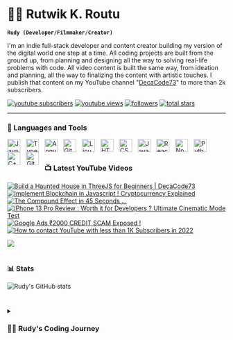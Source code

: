 # 🏄‍♂️ Rutwik K. Routu

**`Rudy (Developer/Filmmaker/Creator)`**

I'm an indie full-stack developer and content creator building my version of the digital world one step at a time. All coding projects are built from the ground up, from planning and designing all the way to solving real-life problems with code. All video content is built the same way, from ideation and planning, all the way to finalizing the content with artistic touches. I publish that content on my YouTube channel "[DecaCode73][youtube]" to more than 2k subscribers.

   <p align="left">
      <a href="https://www.youtube.com/c/decacode73?sub_confirmation=1">
         <img alt="youtube subscribers" title="Subscribe to my YouTube channel" src="https://custom-icon-badges.demolab.com/youtube/channel/subscribers/UCl-R2197YBKvWyr_DQMXDsw?color=%23E05D44&label=SUBSCRIBE&logo=video&logoColor=white&style=for-the-badge&labelColor=CE4630"/></a> 
      <a href="https://www.youtube.com/c/rutwikroutu">
         <img alt="youtube views" title="YouTube views" src="https://custom-icon-badges.demolab.com/youtube/channel/views/UCl-R2197YBKvWyr_DQMXDsw?color=%23E1AD0E&logo=eye&logoColor=white&style=for-the-badge&labelColor=C79600"/></a> 
      <a href="https://github.com/rutwikroutu?tab=followers">
         <img alt="followers" title="Follow me on Github" src="https://custom-icon-badges.demolab.com/github/followers/rutwikroutu?color=236ad3&labelColor=1155ba&style=for-the-badge&logo=person-add&label=Follow&logoColor=white"/></a>
      <a href="https://github.com/rutwikroutu?tab=repositories&sort=stargazers">
         <img alt="total stars" title="Total stars on GitHub" src="https://custom-icon-badges.demolab.com/github/stars/rutwikroutu?color=55960c&style=for-the-badge&labelColor=488207&logo=star"/></a>
   </p>

---

### 🧰 Languages and Tools

<img align="left" alt="Java" width="30px" style="padding-right:10px;" src="https://cdn.jsdelivr.net/gh/devicons/devicon/icons/java/java-original.svg"/>
<img align="left" alt="TypeScript" width="30px" style="padding-right:10px;" src="https://cdn.jsdelivr.net/gh/devicons/devicon/icons/typescript/typescript-plain.svg" />
<img align="left" alt="Angular" width="30px" style="padding-right:10px;" src="https://cdn.jsdelivr.net/gh/devicons/devicon/icons/angularjs/angularjs-plain.svg" />
<img align="left" alt="Git" width="30px" style="padding-right:10px;" src="https://cdn.jsdelivr.net/gh/devicons/devicon/icons/git/git-original.svg" />
<img align="left" alt="Linux" width="30px" style="padding-right:10px;" src="https://cdn.jsdelivr.net/gh/devicons/devicon/icons/linux/linux-original.svg" />
<img align="left" alt="HTML" width="30px" style="padding-right:10px;" src="https://cdn.jsdelivr.net/gh/devicons/devicon/icons/html5/html5-plain.svg" />
<img align="left" alt="CSS" width="30px" style="padding-right:10px;" src="https://cdn.jsdelivr.net/gh/devicons/devicon/icons/css3/css3-plain.svg" />
<img align="left" alt="JavaScript" width="30px" style="padding-right:10px;" src="https://cdn.jsdelivr.net/gh/devicons/devicon/icons/javascript/javascript-plain.svg" />
<img align="left" alt="React" width="30px" style="padding-right:10px;" src="https://cdn.jsdelivr.net/gh/devicons/devicon/icons/react/react-original.svg" />
<img align="left" alt="NodeJS" width="30px" style="padding-right:10px;" src="https://cdn.jsdelivr.net/gh/devicons/devicon/icons/nodejs/nodejs-original.svg" />
<img align="left" alt="Python" width="30px" style="padding-right:10px;" src="https://cdn.jsdelivr.net/gh/devicons/devicon/icons/python/python-plain.svg" />
<img align="left" alt="C++" width="30px" style="padding-right:10px;" src="https://cdn.jsdelivr.net/gh/devicons/devicon/icons/cplusplus/cplusplus-line.svg" />
<img align="left" alt="GitHub" width="30px" style="padding-right:10px;" src="https://cdn.jsdelivr.net/gh/devicons/devicon/icons/github/github-original.svg" />
<br />

#

### 📺 Latest YouTube Videos

<!-- BEGIN YOUTUBE-CARDS -->
[![Build a Haunted House in ThreeJS for Beginners | DecaCode73](https://ytcards.demolab.com/?id=KIU2XgZxEhM&title=Build+a+Haunted+House+in+ThreeJS+for+Beginners+%7C+DecaCode73&lang=en&timestamp=1661179519&background_color=%230d1117&title_color=%23ffffff&stats_color=%23dedede&max_title_lines=1&width=250&border_radius=5&duration=1804 "Build a Haunted House in ThreeJS for Beginners | DecaCode73")](https://www.youtube.com/watch?v=KIU2XgZxEhM)
[![Implement Blockchain in Javascript ! Cryptocurrency Explained](https://ytcards.demolab.com/?id=m3gniLIowqI&title=Implement+Blockchain+in+Javascript+%21+Cryptocurrency+Explained&lang=en&timestamp=1652359026&background_color=%230d1117&title_color=%23ffffff&stats_color=%23dedede&max_title_lines=1&width=250&border_radius=5&duration=1026 "Implement Blockchain in Javascript ! Cryptocurrency Explained")](https://www.youtube.com/watch?v=m3gniLIowqI)
[![The Compound Effect in 45 Seconds ...](https://ytcards.demolab.com/?id=BVUSP7_p_2M&title=The+Compound+Effect+in+45+Seconds+...&lang=en&timestamp=1643127186&background_color=%230d1117&title_color=%23ffffff&stats_color=%23dedede&max_title_lines=1&width=250&border_radius=5&duration=45 "The Compound Effect in 45 Seconds ...")](https://www.youtube.com/watch?v=BVUSP7_p_2M)
[![iPhone 13 Pro Review : Worth it for Developers ? Ultimate Cinematic Mode Test](https://ytcards.demolab.com/?id=7SsC8Cwl07E&title=iPhone+13+Pro+Review+%3A+Worth+it+for+Developers+%3F+Ultimate+Cinematic+Mode+Test&lang=en&timestamp=1642785820&background_color=%230d1117&title_color=%23ffffff&stats_color=%23dedede&max_title_lines=1&width=250&border_radius=5&duration=280 "iPhone 13 Pro Review : Worth it for Developers ? Ultimate Cinematic Mode Test")](https://www.youtube.com/watch?v=7SsC8Cwl07E)
[![Google Ads ₹2000 CREDIT SCAM Exposed !](https://ytcards.demolab.com/?id=LsemzgNe7No&title=Google+Ads+%E2%82%B92000+CREDIT+SCAM+Exposed+%21&lang=en&timestamp=1633533711&background_color=%230d1117&title_color=%23ffffff&stats_color=%23dedede&max_title_lines=1&width=250&border_radius=5&duration=171 "Google Ads ₹2000 CREDIT SCAM Exposed !")](https://www.youtube.com/watch?v=LsemzgNe7No)
[![How to contact YouTube with less than 1K Subscribers in 2022](https://ytcards.demolab.com/?id=gqFpvEJ_AIg&title=How+to+contact+YouTube+with+less+than+1K+Subscribers+in+2022&lang=en&timestamp=1633147334&background_color=%230d1117&title_color=%23ffffff&stats_color=%23dedede&max_title_lines=1&width=250&border_radius=5&duration=399 "How to contact YouTube with less than 1K Subscribers in 2022")](https://www.youtube.com/watch?v=gqFpvEJ_AIg)
<!-- END YOUTUBE-CARDS -->

[<img src="https://custom-icon-badges.demolab.com/badge/-Subscribe%20For%20More-red?style=for-the-badge&logo=video&logoColor=white"/>](https://www.youtube.com/c/decacode73?sub_confirmation=1)

#

### 📊 Stats

![Rudy's GitHub stats](https://github-readme-stats.vercel.app/api?username=rutwikroutu&show_icons=true&theme=gruvbox)

<!-- ![GitHub Streak](https://streak-stats.demolab.com?user=rutwikroutu&theme=gruvbox&border_radius=4.5) -->

#

<details>
 <summary><h3>👨‍💻 Rudy's Coding Journey</h3></summary>
   I started my coding journey as a naive computer science student with a passion to learn everything I could about this programming world - code, unix, linux, theory. And all the while, teaching myself iOS development with a dream to build my own app, but that soon got overshadowed by my desire to excel in Java. A desire that landed me a full-stack software engineering job upon graduation. However, I had another desire I had been pursuing throughout this time - YouTube content creation. I eventually ended up quitting my software engineering job to pursue YouTube full-time, and that has been my focus ever since. But there's something that's always bothered me about my journey - abandoning my dream of building my own app to pursue the safe route, a job. Now I've already taken the leap away from that safety net into this uncomfortable, unexplored world that it being a creator. And it worked out, but again, it became comfortable. It's easier to create a video than go out on a ledge and build my own product. I do have to eat, at the end of the day, but I think it's time. It's time to get uncomfortable again. I have a burning desire to get back on the horse, and fulfill that dream younger me had of building my own app, my own product. And in order to do that, I'll be implmementing a few measures to streamline my YouTube content to focus more time on fulfilling that dream - a dream that I'll be ready to tackle in 2023 due to the measure I'm putting in place now until the end of 2022. Don't wait up, because I'm coming.

[website]: https://ruthw.in
[youtube]: https://youtube.com/c/DecaCode73
